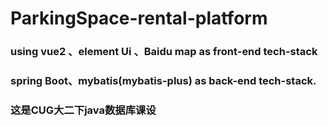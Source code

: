 # ParkingSpace-rental-platform
### using vue2 、element Ui 、Baidu map as front-end tech-stack
### spring Boot、mybatis(mybatis-plus) as back-end tech-stack.
### 这是CUG大二下java数据库课设

